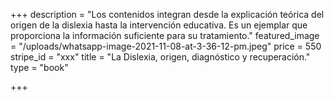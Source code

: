 +++
description = "Los contenidos integran desde la explicación teórica del origen de la dislexia hasta la intervención educativa. Es un ejemplar que proporciona la información suficiente para su tratamiento."
featured_image = "/uploads/whatsapp-image-2021-11-08-at-3-36-12-pm.jpeg"
price = 550
stripe_id = "xxx"
title = "La Dislexia, origen, diagnóstico y recuperación."
type = "book"

+++
